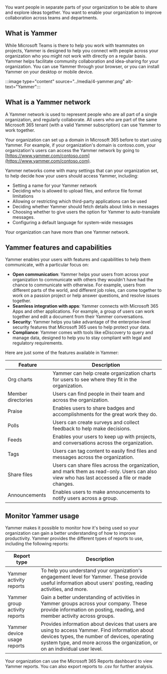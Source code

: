 You want people in separate parts of your organization to be able to share and explore ideas together. You want to enable your organization to improve collaboration across teams and departments.

## What is Yammer

While Microsoft Teams is there to help you work with teammates on projects, Yammer is designed to help you connect with people across your organization who you might not work with directly on a regular basis. Yammer helps facilitate community collaboration and idea-sharing for your organization. You can use Yammer through your browser, or you can install Yammer on your desktop or mobile device.

:::image type="content" source="../media/4-yammer.png" alt-text="Yammer":::

## What is a Yammer network

A Yammer network is used to represent people who are all part of a single organization, and regularly collaborate. All users who are part of the same Microsoft 365 tenant (with a valid Yammer subscription) can use Yammer to work together.

Your organization can set up a domain in Microsoft 365 before to start using Yammer. For example, if your organization's domain is contoso.com, your organization's users can access the Yammer network by going to [https://www.yammer.com/contoso.com](https://www.yammer.com/contoso.com).

Yammer networks come with many settings that can your organization set, to help decide how your users should access Yammer, including:

- Setting a name for your Yammer network
- Deciding who is allowed to upload files, and enforce file format limitations
- Allowing or restricting which third-party applications can be used
- Deciding whether Yammer should fetch details about links in messages
- Choosing whether to give users the option for Yammer to auto-translate messages.
- Configuring a default language for system-wide messages

Your organization can have more than one Yammer network.

## Yammer features and capabilities

Yammer enables your users with features and capabilities to help them communicate, with a particular focus on:

- **Open communication**: Yammer helps your users from across your organization to communicate with others they wouldn't have had the chance to communicate with otherwise. For example, users from different parts of the world, and different job roles, can come together to work on a passion project or help answer questions, and resolve issues together.
- **Seamless integration with apps**: Yammer connects with Microsoft 365 Apps and other applications. For example, a group of users can work together and edit a document from their Yammer conversations.
- **Security**: Yammer helps you take advantage of the enterprise-level security features that Microsoft 365 uses to help protect your data.
- **Compliance**: Yammer comes with tools like eDiscovery to query and manage data, designed to help you to stay compliant with legal and regulatory requirements.

Here are just some of the features available in Yammer:

|      Feature                |      Description                                                                                                                                        |
|-----------------------------|---------------------------------------------------------------------------------------------------------------------------------------------------------|
|     Org   charts            |     Yammer can help create   organization charts for users to see where they fit in the organization.                                                   |
|     Member   directories    |     Users can find people in their   team and across the organization.                                                                                  |
|     Praise                  |     Enables users to share badges   and accomplishments for the great work they do.                                                                     |
|     Polls                   |     Users can create surveys and   collect feedback to help make decisions.                                                                             |
|     Feeds                   |     Enables your users to keep up   with projects, and conversations across the organization.                                                           |
|     Tags                    |     Users can tag content to easily   find files and messages across the organization.                                                                  |
|     Share   files           |     Users can share files across the   organization, and mark them as read-only. Users can also view who has last   accessed a file or made changes.    |
|     Announcements           |     Enables users to make   announcements to notify users across a group.                                                                               |

## Monitor Yammer usage

Yammer makes it possible to monitor how it's being used so your organization can gain a better understanding of how to improve productivity. Yammer provides the different types of reports to use, including the following reports:

|     Report type                      |     Description                                                                                                                                                                                                                              |
|--------------------------------------|----------------------------------------------------------------------------------------------------------------------------------------------------------------------------------------------------------------------------------------------|
|     Yammer activity reports          |     To help you understand your organization's   engagement level for Yammer. These provide useful information about users'   posting, reading activities, and more.                                                                         |
|     Yammer group activity reports    |     Gain   a better understanding of activities in Yammer groups across your company. These   provide information on posting, reading, and member activity across groups.                                                                    |
|     Yammer device usage   reports    |     Provides information about devices that users are   using to access Yammer. Find information about devices types, the number of   devices, operating system type, and more across the organization, or on an   individual user level.    |

Your organization can use the Microsoft 365 Reports dashboard to view Yammer reports. You can also export reports to .csv for further analysis.
